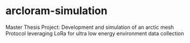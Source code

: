 # arcloram-simulation
Master Thesis Project: Development and simulation of an arctic mesh Protocol leveraging LoRa for ultra low energy environment data collection
